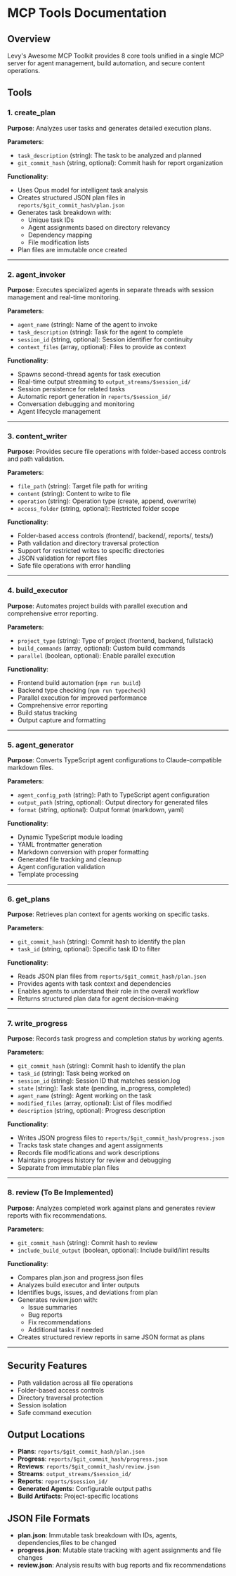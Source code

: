 # MCP Tools Documentation

## Overview
Levy's Awesome MCP Toolkit provides 8 core tools unified in a single MCP server for agent management, build automation, and secure content operations.

## Tools

### 1. create_plan
**Purpose**: Analyzes user tasks and generates detailed execution plans.

**Parameters**:
- `task_description` (string): The task to be analyzed and planned
- `git_commit_hash` (string, optional): Commit hash for report organization

**Functionality**:
- Uses Opus model for intelligent task analysis
- Creates structured JSON plan files in `reports/$git_commit_hash/plan.json`
- Generates task breakdown with:
  - Unique task IDs
  - Agent assignments based on directory relevancy
  - Dependency mapping
  - File modification lists
- Plan files are immutable once created

---

### 2. agent_invoker
**Purpose**: Executes specialized agents in separate threads with session management and real-time monitoring.

**Parameters**:
- `agent_name` (string): Name of the agent to invoke
- `task_description` (string): Task for the agent to complete
- `session_id` (string, optional): Session identifier for continuity
- `context_files` (array, optional): Files to provide as context

**Functionality**:
- Spawns second-thread agents for task execution
- Real-time output streaming to `output_streams/$session_id/`
- Session persistence for related tasks
- Automatic report generation in `reports/$session_id/`
- Conversation debugging and monitoring
- Agent lifecycle management

---

### 3. content_writer
**Purpose**: Provides secure file operations with folder-based access controls and path validation.

**Parameters**:
- `file_path` (string): Target file path for writing
- `content` (string): Content to write to file
- `operation` (string): Operation type (create, append, overwrite)
- `access_folder` (string, optional): Restricted folder scope

**Functionality**:
- Folder-based access controls (frontend/, backend/, reports/, tests/)
- Path validation and directory traversal protection
- Support for restricted writes to specific directories
- JSON validation for report files
- Safe file operations with error handling

---

### 4. build_executor
**Purpose**: Automates project builds with parallel execution and comprehensive error reporting.

**Parameters**:
- `project_type` (string): Type of project (frontend, backend, fullstack)
- `build_commands` (array, optional): Custom build commands
- `parallel` (boolean, optional): Enable parallel execution

**Functionality**:
- Frontend build automation (`npm run build`)
- Backend type checking (`npm run typecheck`)
- Parallel execution for improved performance
- Comprehensive error reporting
- Build status tracking
- Output capture and formatting

---

### 5. agent_generator
**Purpose**: Converts TypeScript agent configurations to Claude-compatible markdown files.

**Parameters**:
- `agent_config_path` (string): Path to TypeScript agent configuration
- `output_path` (string, optional): Output directory for generated files
- `format` (string, optional): Output format (markdown, yaml)

**Functionality**:
- Dynamic TypeScript module loading
- YAML frontmatter generation
- Markdown conversion with proper formatting
- Generated file tracking and cleanup
- Agent configuration validation
- Template processing

---

### 6. get_plans
**Purpose**: Retrieves plan context for agents working on specific tasks.

**Parameters**:
- `git_commit_hash` (string): Commit hash to identify the plan
- `task_id` (string, optional): Specific task ID to filter

**Functionality**:
- Reads JSON plan files from `reports/$git_commit_hash/plan.json`
- Provides agents with task context and dependencies
- Enables agents to understand their role in the overall workflow
- Returns structured plan data for agent decision-making

---

### 7. write_progress
**Purpose**: Records task progress and completion status by working agents.

**Parameters**:
- `git_commit_hash` (string): Commit hash to identify the plan
- `task_id` (string): Task being worked on
- `session_id` (string): Session ID that matches session.log
- `state` (string): Task state (pending, in_progress, completed)
- `agent_name` (string): Agent working on the task
- `modified_files` (array, optional): List of files modified
- `description` (string, optional): Progress description

**Functionality**:
- Writes JSON progress files to `reports/$git_commit_hash/progress.json`
- Tracks task state changes and agent assignments
- Records file modifications and work descriptions
- Maintains progress history for review and debugging
- Separate from immutable plan files

---

### 8. review (To Be Implemented)
**Purpose**: Analyzes completed work against plans and generates review reports with fix recommendations.

**Parameters**:
- `git_commit_hash` (string): Commit hash to review
- `include_build_output` (boolean, optional): Include build/lint results

**Functionality**:
- Compares plan.json and progress.json files
- Analyzes build executor and linter outputs
- Identifies bugs, issues, and deviations from plan
- Generates review.json with:
  - Issue summaries
  - Bug reports
  - Fix recommendations
  - Additional tasks if needed
- Creates structured review reports in same JSON format as plans

---

## Security Features
- Path validation across all file operations
- Folder-based access controls
- Directory traversal protection
- Session isolation
- Safe command execution

## Output Locations
- **Plans**: `reports/$git_commit_hash/plan.json`
- **Progress**: `reports/$git_commit_hash/progress.json`
- **Reviews**: `reports/$git_commit_hash/review.json`
- **Streams**: `output_streams/$session_id/`
- **Reports**: `reports/$session_id/`
- **Generated Agents**: Configurable output paths
- **Build Artifacts**: Project-specific locations

## JSON File Formats
- **plan.json**: Immutable task breakdown with IDs, agents, dependencies,files to be changed
- **progress.json**: Mutable state tracking with agent assignments and file changes
- **review.json**: Analysis results with bug reports and fix recommendations